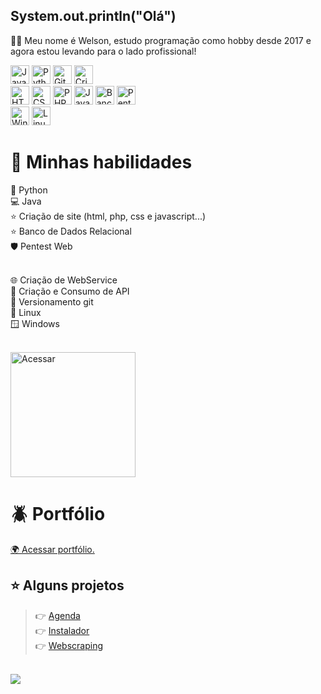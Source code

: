 ## System.out.println("Olá")
<p>🧑‍💻 Meu nome é Welson, estudo programação como hobby desde 2017 e agora estou levando para o lado profissional!</p>
<div display="flex">
  <img src="https://cdn.icon-icons.com/icons2/2415/PNG/512/java_original_wordmark_logo_icon_146459.png" width=30px; height=30px; title="Java">
  <img src="https://cdn.icon-icons.com/icons2/1508/PNG/512/python_104451.png" width=30px; height=30px; title="Python">
  <img src="https://cdn.icon-icons.com/icons2/2107/PNG/512/file_type_git_icon_130581.png" width=30px; height=30px; title="Git">
  <img src="https://cdn.icon-icons.com/icons2/1188/PNG/512/1490201156-api_82311.png" width=30px; height=30px; title="Criação e consumo de API">
</div>

<div display="flex">
  <img src="https://cdn.icon-icons.com/icons2/2790/PNG/512/html_filetype_icon_177535.png" width=30px; height=30px; title="HTML">
  <img src="https://cdn.icon-icons.com/icons2/1098/PNG/512/1485481352-26_78627.png" width=30px; height=30px; title="CSS">
  <img src="https://cdn.icon-icons.com/icons2/2108/PNG/512/php_icon_130857.png" width=30px; height=30px; title="PHP">
  <img src="https://cdn.icon-icons.com/icons2/2108/PNG/512/javascript_icon_130900.png" width=30px; height=30px; title="Javascript">
  <img src="https://cdn.icon-icons.com/icons2/2309/PNG/512/storage_database_databases_data_icon_141907.png" width=30px; height=30px; title="Banco de dados relacional">
  <img src="https://cdn.icon-icons.com/icons2/2072/PNG/512/data_hosting_internet_lock_security_server_storage_icon_127054.png" width=30px; height=30px; title="Pentest Web">
</div>

<div display="flex">
  <img src="https://cdn.icon-icons.com/icons2/836/PNG/512/Windows_Phone_icon-icons.com_66782.png" width=30px; height=30px; title="Windows">  
  <img src="https://cdn.icon-icons.com/icons2/46/PNG/128/linux_penguin_animal_9362.png" width=30px; height=30px; title="Linux">  
</div>

# 🔷 Minhas habilidades
🐍 Python
<br>
💻 Java
<br>
⭐️ Criação de site (html, php, css e javascript...)
<br>
⭐️ Banco de Dados Relacional
<br>
🛡️ Pentest Web
<br><br>

🌐 Criação de WebService
<br>
🔋 Criação e Consumo de API
<br>
🧰 Versionamento git
<br>
🍷 Linux
<br>
🪟 Windows
<br><br>

<img src="https://cdn.icon-icons.com/icons2/1827/PNG/512/4288584andbusinessfinancepersonalportfolioprofileresume-115772_115741.png" title="Acessar" width="200px" height="200px"/>

# 🪲 Portfólio
<a href="http://welport.rf.gd"> 🌍 Acessar portfólio. </a>
<br>

## ⭐️ Alguns projetos
> 👉 <a href="https://welport.000webhostapp.com/projeto?id=50"> Agenda </a><br>
> 👉 <a href="https://welport.000webhostapp.com/projeto?id=49"> Instalador </a><br>
> 👉 <a href="https://welport.000webhostapp.com/projeto?id=47"> Webscraping </a><br>

<br>
<img src="https://github-readme-stats.vercel.app/api?username=xawslegior&show_icons=true&theme=radical&title_color=8E2DE2&text_color=fff&icon_color=8E2DE2">
